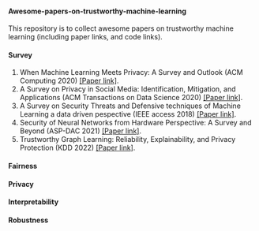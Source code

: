 #### Awesome-papers-on-trustworthy-machine-learning
This repository is to collect awesome papers on trustworthy machine learning (including paper links, and code links).

#### Survey
1. When Machine Learning Meets Privacy: A Survey and Outlook (ACM Computing 2020) [[Paper link]](https://arxiv.org/pdf/2011.11819.pdf).
2. A Survey on Privacy in Social Media: Identification, Mitigation, and Applications (ACM Transactions on Data Science 2020) [[Paper link]](https://dl.acm.org/doi/pdf/10.1145/3343038).
3. A Survey on Security Threats and Defensive techniques of Machine Learning a data driven pespective (IEEE access 2018) [[Paper link]](https://ieeexplore.ieee.org/abstract/document/8290925). 
4. Security of Neural Networks from Hardware Perspective: A Survey and Beyond (ASP-DAC 2021) [[Paper link]](https://ieeexplore.ieee.org/abstract/document/9371637?casa_token=mjuDN_p4zlEAAAAA:1M--ahNOyo5OILtsqSFoycdzTqWqJg44fgFFTtyxNMaWG5mHrxRYaw9jbXc5ffUhpIVJBWLraw).
5. Trustworthy Graph Learning: Reliability, Explainability, and Privacy Protection (KDD 2022) [[Paper link]](https://dl.acm.org/doi/pdf/10.1145/3534678.3542597?casa_token=pwDMMKIOSJUAAAAA:nN-GrlX_rUS-9RpmZv6Y0kwp3ZNV8X2GTWtBr_DW0S93tG8IafiRxRKGktW4i1ShH8hDwzUw-X8c).

#### Fairness


#### Privacy


#### Interpretability


#### Robustness
